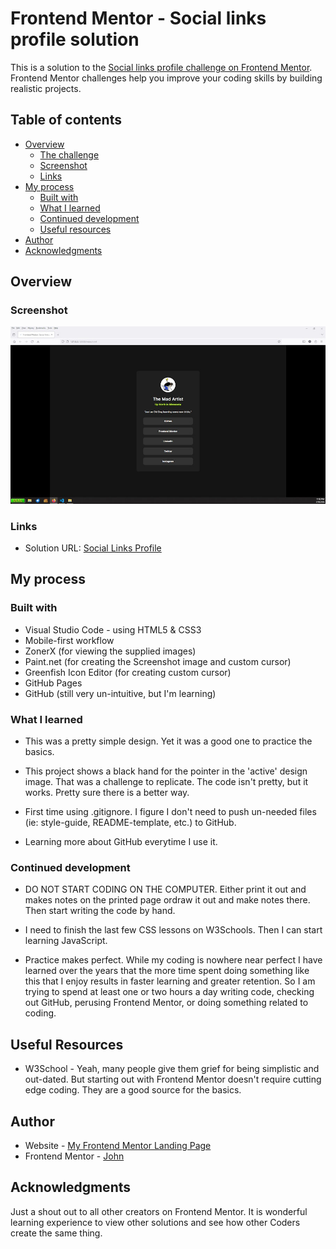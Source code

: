 # Frontend Mentor - Social links profile solution

This is a solution to the [Social links profile challenge on Frontend Mentor](https://www.frontendmentor.io/challenges/social-links-profile-UG32l9m6dQ). Frontend Mentor challenges help you improve your coding skills by building realistic projects. 

## Table of contents

- [Overview](#overview)
  - [The challenge](#the-challenge)
  - [Screenshot](#screenshot)
  - [Links](#links)
- [My process](#my-process)
  - [Built with](#built-with)
  - [What I learned](#what-i-learned)
  - [Continued development](#continued-development)
  - [Useful resources](#useful-resources)
- [Author](#author)
- [Acknowledgments](#acknowledgments)

## Overview

### Screenshot

![](./screenshot.jpg)

### Links

- Solution URL: [ Social Links Profile](https://madartistphoto.github.io/social-links-profile-main/)

## My process

### Built with

- Visual Studio Code - using HTML5 & CSS3
- Mobile-first workflow
- ZonerX (for viewing the supplied images)
- Paint.net (for creating the Screenshot image and custom cursor)
- Greenfish Icon Editor (for creating custom cursor)
- GitHub Pages
- GitHub (still very un-intuitive, but I'm learning)

### What I learned

- This was a pretty simple design. Yet it was a good one to practice the basics.

- This project shows a black hand for the pointer in the 'active' design image. That was a challenge to replicate. The code isn't pretty, but it works. Pretty sure there is a better way.

- First time using .gitignore. I figure I don't need to push un-needed files (ie: style-guide, README-template, etc.) to GitHub.

- Learning more about GitHub everytime I use it.

### Continued development

- DO NOT START CODING ON THE COMPUTER. Either print it out and makes notes on the printed page ordraw it out and make notes there. Then start writing the code by hand.

- I need to finish the last few CSS lessons on W3Schools. Then I can start learning JavaScript.

- Practice makes perfect. While my coding is nowhere near perfect I have learned over the years that the more time spent doing something like this that I enjoy results in faster learning and greater retention. So I am trying to spend at least one or two hours a day writing code, checking out GitHub, perusing Frontend Mentor, or doing something related to coding.

## Useful Resources

- W3School - Yeah, many people give them grief for being simplistic and out-dated. But starting out with Frontend Mentor doesn't require cutting edge coding. They are a good source for the basics.

## Author

- Website - [My Frontend Mentor Landing Page](https://madartistphoto.github.io/FM-Landing-Page/)
- Frontend Mentor - [John](https://www.frontendmentor.io/profile/MadArtistPhoto)


## Acknowledgments

Just a shout out to all other creators on Frontend Mentor. It is wonderful learning experience to view other solutions and see how other Coders create the same thing.
